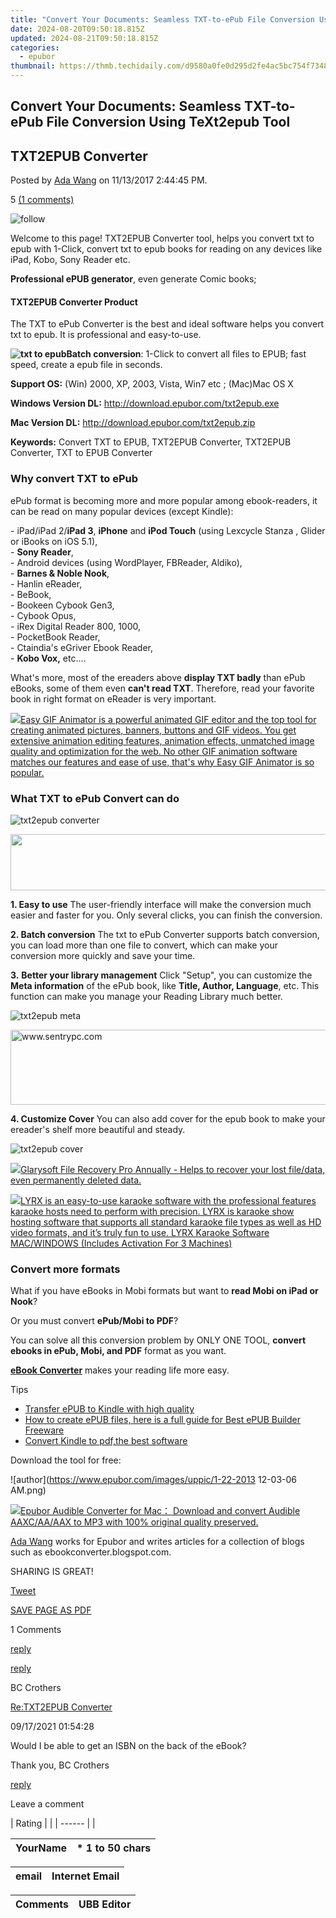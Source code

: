 ```yaml
---
title: "Convert Your Documents: Seamless TXT-to-ePub File Conversion Using TeXt2epub Tool"
date: 2024-08-20T09:50:18.815Z
updated: 2024-08-21T09:50:18.815Z
categories:
  - epubor
thumbnail: https://thmb.techidaily.com/d9580a0fe0d295d2fe4ac5bc754f7348af6d4884ba16ea4dee8b131acea9d9aa.jpg
---
```


## Convert Your Documents: Seamless TXT-to-ePub File Conversion Using TeXt2epub Tool

## TXT2EPUB Converter

Posted by [Ada Wang](https://plus.google.com/+AdaWang/posts) on 11/13/2017 2:44:45 PM.

5 [(1 comments)](http://www.epubor.com/#comment-area) 



![follow](http://www.epubor.com/images/follow.png)

Welcome to this page! TXT2EPUB Converter tool, helps you convert txt to epub with 1-Click, convert txt to epub books for reading on any devices like iPad, Kobo, Sony Reader etc. 

**Professional ePUB generator**, even generate Comic books;

#### TXT2EPUB Converter Product

  
 The TXT to ePub Converter is the best and ideal software helps you convert txt to epub. It is professional and easy-to-use.

**![txt to epub](http://www.epubor.com/images/uppic/txt2epub.jpg)Batch conversion**: 1-Click to convert all files to EPUB; fast speed, create a epub file in seconds.

**Support OS:** (Win) 2000, XP, 2003, Vista, Win7 etc ; (Mac)Mac OS X 

**Windows Version DL:** <http://download.epubor.com/txt2epub.exe>

**Mac Version DL:** <http://download.epubor.com/txt2epub.zip>

**Keywords:** Convert TXT to EPUB, TXT2EPUB Converter, TXT2EPUB Converter, TXT to EPUB Converter

### Why convert TXT to ePub

ePub format is becoming more and more popular among ebook-readers, it can be read on many popular devices (except Kindle):

\- iPad/iPad 2/**iPad 3**, **iPhone** and **iPod Touch** (using Lexcycle Stanza , Glider or iBooks on iOS 5.1),  
 \- **Sony Reader**,  
 \- Android devices (using WordPlayer, FBReader, Aldiko),  
 \- **Barnes & Noble Nook**,  
 \- Hanlin eReader,  
 \- BeBook,  
 \- Bookeen Cybook Gen3,  
 \- Cybook Opus,  
 \- iRex Digital Reader 800, 1000,  
 \- PocketBook Reader,  
 \- Ctaindia's eGriver Ebook Reader,  
 \- **Kobo Vox,** 
 etc....

What's more, most of the ereaders above **display TXT badly** than ePub eBooks, some of them even **can't read TXT**. Therefore, read your favorite book in right format on eReader is very important.

<!-- affiliate ads begin -->
<a href="https://secure.2checkout.com/order/checkout.php?PRODS=174416&QTY=1&AFFILIATE=108875&CART=1"><img src="https://www.easygifanimator.net/images/gif-animator.png" border="0">Easy GIF Animator is a powerful animated GIF editor and the top tool for creating animated pictures, banners, buttons and GIF videos. You get extensive animation editing features, animation effects, unmatched image quality and optimization for the web. No other GIF animation software matches our features and ease of use, that's why Easy GIF Animator is so popular.</a>
<!-- affiliate ads end -->
### What TXT to ePub Convert can do

![txt2epub converter](http://www.epubor.com/images/uppic/txt-to-epub.png)

<!-- affiliate ads begin -->
<a href="https://natural-cycles.sjv.io/c/5597632/2072200/17885" target="_top" id="2072200"><img src="//a.impactradius-go.com/display-ad/17885-2072200" border="0" alt="" width="728" height="90"/></a><img height="0" width="0" src="https://imp.pxf.io/i/5597632/2072200/17885" style="position:absolute;visibility:hidden;" border="0" />
<!-- affiliate ads end -->
**1\. Easy to use** 
The user-friendly interface will make the conversion much easier and faster for you. Only several clicks, you can finish the conversion.

**2\. Batch conversion** 
The txt to ePub Converter supports batch conversion, you can load more than one file to convert, which can make your conversion more quickly and save your time.

**3.** **Better your library management** 
Click "Setup", you can customize the **Meta information** of the ePub book, like **Title, Author, Language**, etc. This function can make you manage your Reading Library much better.

![txt2epub meta](http://www.epubor.com/images/uppic/txt-to-epub-meta.png)

<!-- affiliate ads begin -->
<a href="https://sentrypc.7eer.net/c/5597632/398457/3022" target="_top" id="398457"><img src="//a.impactradius-go.com/display-ad/3022-398457" border="0" alt="www.sentrypc.com" width="980" height="120"/></a><img height="0" width="0" src="https://sentrypc.7eer.net/i/5597632/398457/3022" style="position:absolute;visibility:hidden;" border="0" />
<!-- affiliate ads end -->
**4\. Customize Cover** 
You can also add cover for the epub book to make your ereader's shelf more beautiful and steady.

![txt2epub cover](http://www.epubor.com/images/uppic/txt-to-epub-cover.png)

<!-- affiliate ads begin -->
<a href="https://order.glarysoft.com/order/checkout.php?PRODS=35504869&QTY=1&AFFILIATE=108875&CART=1"><img src="https://secure.avangate.com/images/merchant/6734fa703f6633ab896eecbdfad8953a/products/1_FR-200-1.png" border="0">Glarysoft File Recovery Pro Annually -  Helps to recover your lost file/data, even permanently deleted data. 
</a>
<!-- affiliate ads end -->
<!-- affiliate ads begin -->
<a href="https://shop.pcdj.com/order/checkout.php?PRODS=4698998&QTY=1&AFFILIATE=108875&CART=1"> <img src="https://secure.avangate.com/images/merchant/47f4b6321e9fd8e8f7326a6adc1a7c1e/products/MacBook_Pro_lyrx-withsinger-tv.png" border="0">LYRX is an easy-to-use karaoke software with the professional features karaoke hosts need to perform with precision. LYRX is karaoke show hosting software that supports all standard karaoke file types as well as HD video formats, and it’s truly fun to use. 
LYRX Karaoke Software MAC/WINDOWS (Includes Activation For 3 Machines)</a>
<!-- affiliate ads end -->
### Convert more formats

What if you have eBooks in Mobi formats but want to **read Mobi on iPad or Nook**?

Or you must convert **ePub/Mobi to PDF**?

You can solve all this conversion problem by ONLY ONE TOOL, **convert ebooks in ePub, Mobi, and PDF** format as you want.

[**eBook Converter**](https://tools.techidaily.com/epubor/ebook-converter/) makes your reading life more easy.

Tips

* [Transfer ePUB to Kindle with high quality](https://tools.techidaily.com/epubor/products/)
* [How to create ePUB files, here is a full guide for Best ePUB Builder Freeware](https://tools.techidaily.com/epubor/products/)
* [Convert Kindle to pdf,the best software](https://tools.techidaily.com/epubor/products/)

Download the tool for free:

[](https://tools.techidaily.com/epubor/ultimate/) [](https://tools.techidaily.com/epubor/ultimate/) 

![author](https://www.epubor.com/images/uppic/1-22-2013 12-03-06 AM.png)

<!-- affiliate ads begin -->
<a href="https://secure.2checkout.com/order/checkout.php?PRODS=4713565&QTY=1&AFFILIATE=108875&CART=1"><img src="https://www.epubor.com/images/uppic/audible-converter-interface.png" border="0">Epubor Audible Converter for Mac： Download and convert Audible AAXC/AA/AAX to MP3 with 100% original quality preserved.</a>
<!-- affiliate ads end -->
[Ada Wang](https://plus.google.com/+AdaWang/posts) works for Epubor and writes articles for a collection of blogs such as ebookconverter.blogspot.com.

SHARING IS GREAT!

[Tweet](https://twitter.com/share) 

[SAVE PAGE AS PDF](https://tools.techidaily.com/epubor/products/) 



1 Comments

[reply](https://tools.techidaily.com/epubor/products/) 

[reply](https://tools.techidaily.com/epubor/products/) 

BC Crothers

[Re:TXT2EPUB Converter](https://tools.techidaily.com/epubor/products/)

09/17/2021 01:54:28

Would I be able to get an ISBN on the back of the eBook?

 Thank you, BC Crothers

[reply](https://tools.techidaily.com/epubor/products/) 

Leave a comment

| Rating |  |
| ------ |  |

| YourName | \*  1 to 50 chars |
| -------- | ----------------- |

| email | Internet Email |
| ----- | -------------- |

| Comments | UBB Editor |
| -------- | ---------- |

<ins class="adsbygoogle"
     style="display:block"
     data-ad-format="autorelaxed"
     data-ad-client="ca-pub-7571918770474297"
     data-ad-slot="1223367746"></ins>



<ins class="adsbygoogle"
     style="display:block"
     data-ad-client="ca-pub-7571918770474297"
     data-ad-slot="8358498916"
     data-ad-format="auto"
     data-full-width-responsive="true"></ins>

